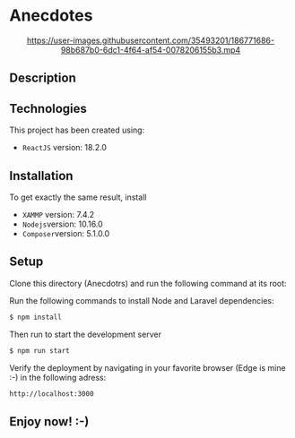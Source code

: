 # Anecdotes

<div align="center">
  


https://user-images.githubusercontent.com/35493201/186771686-98b687b0-6dc1-4f64-af54-0078206155b3.mp4



</div>

## Description

## Technologies
This project has been created using:
- ```ReactJS``` version: 18.2.0

## Installation 
To get exactly the same result, install
- ```XAMMP``` version: 7.4.2
- ```Nodejs```version: 10.16.0
- ```Composer```version: 5.1.0.0

## Setup
Clone this directory (Anecdotrs) and run the following command at its root:

Run the following commands to install Node and Laravel dependencies:
```sh
$ npm install
```
Then run to start the development server
```sh
$ npm run start
```
Verify the deployment by navigating in your favorite browser (Edge is mine :-) in the following adress:

```sh
http://localhost:3000
```
## Enjoy now! :-)



